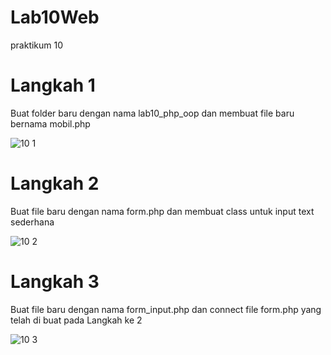 # Lab10Web
praktikum 10

# Langkah 1
Buat folder baru dengan nama lab10_php_oop dan membuat file baru bernama mobil.php

![10 1](https://user-images.githubusercontent.com/81818405/121775296-f16bf980-cbb0-11eb-868c-b20c4b31587b.PNG)

# Langkah 2 
Buat file baru dengan nama form.php dan membuat class untuk input text sederhana

![10 2](https://user-images.githubusercontent.com/81818405/121775327-15c7d600-cbb1-11eb-80fe-f1b3b8c2a268.PNG)

# Langkah 3
Buat file baru dengan nama form_input.php dan connect file form.php yang telah di buat pada Langkah ke 2

![10 3](https://user-images.githubusercontent.com/81818405/121775372-5b849e80-cbb1-11eb-88e4-4f4af428d161.PNG)


